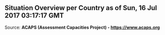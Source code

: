 ## Situation Overview per Country as of Sun, 16 Jul 2017 03:17:17 GMT

Source: **ACAPS (Assessment Capacities Project) - https://www.acaps.org**